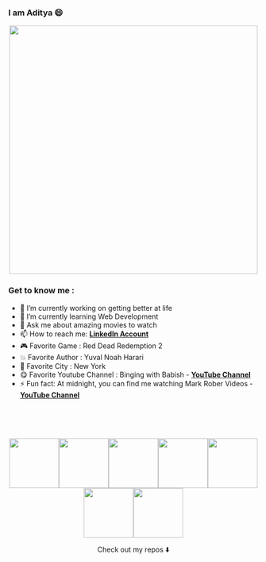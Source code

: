 ### I am Aditya 😄

<!--
**Aditya-Ayyagari/Aditya-Ayyagari** is a ✨ _special_ ✨ repository because its `README.md` (this file) appears on your GitHub profile.

Here are some ideas to get you started: -->

<p align="center">
  <img width="500" src="https://media.giphy.com/media/cE02lboc8JPO/giphy.gif">  
</p>


### Get to know me : 

- 🔭 I’m currently working on getting better at life
- 🌱 I’m currently learning Web Development
- 💬 Ask me about amazing movies to watch
- 📫 How to reach me: [**LinkedIn Account**](https://www.linkedin.com/in/aditya2000)
- 🎮 Favorite Game : Red Dead Redemption 2
- 💥 Favorite Author : Yuval Noah Harari
- 🗽 Favorite City : New York
- 😋 Favorite Youtube Channel : Binging with Babish -  [**YouTube Channel**](https://www.youtube.com/c/bingingwithbabish)
- ⚡ Fun fact: At midnight, you can find me watching Mark Rober Videos -  [**YouTube Channel**](https://www.youtube.com/channel/UCY1kMZp36IQSyNx_9h4mpCg)


<br>
<br>
<br>
<p align="center">
  <img src="https://media3.giphy.com/media/ln7z2eWriiQAllfVcn/200w.webp" width="100"><img src="https://i.giphy.com/media/LMt9638dO8dftAjtco/200.webp" width="100"><img src="https://i.giphy.com/media/eNAsjO55tPbgaor7ma/200w.webp" width="100"><img src="https://i.giphy.com/media/VgGthkhUvGgOit7Y9i/200.webp" width="100"><img src="https://media3.giphy.com/media/kdFc8fubgS31b8DsVu/giphy.webp" width="100"><img src="https://i.giphy.com/media/KzJkzjggfGN5Py6nkT/200.webp" width="100"><img src="https://i.giphy.com/media/IdyAQJVN2kVPNUrojM/200.webp" width="100">
</p>

<p align="center">
Check out my repos ⬇️  
</p>
